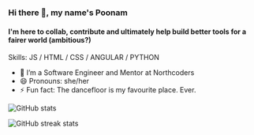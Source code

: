 ### Hi there 👋, my name's Poonam
#### I'm here to collab, contribute and ultimately help build better tools for a fairer world (ambitious?)

Skills: JS / HTML / CSS / ANGULAR / PYTHON

- 🌱 I’m a Software Engineer and Mentor at Northcoders
- 😄 Pronouns: she/her 
- ⚡ Fun fact: The dancefloor is my favourite place. Ever.

![GitHub stats](https://github-readme-stats.vercel.app/api?username=Poonam-raj&show_icons=true)  

![GitHub streak stats](https://github-readme-streak-stats.herokuapp.com/?user=Poonam-raj)  

